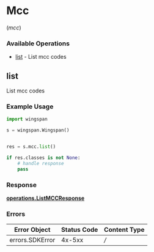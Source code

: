 # Mcc
(*mcc*)

### Available Operations

* [list](#list) - List mcc codes

## list

List mcc codes

### Example Usage

```python
import wingspan

s = wingspan.Wingspan()


res = s.mcc.list()

if res.classes is not None:
    # handle response
    pass

```


### Response

**[operations.ListMCCResponse](../../models/operations/listmccresponse.md)**
### Errors

| Error Object    | Status Code     | Content Type    |
| --------------- | --------------- | --------------- |
| errors.SDKError | 4x-5xx          | */*             |
